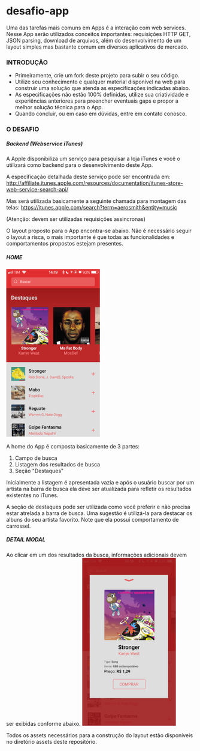 # desafio-app
Uma das tarefas mais comuns em Apps é a interação com web services. Nesse App serão utilizados conceitos importantes: requisições HTTP GET, JSON parsing, download de arquivos, além do desenvolvimento de um layout simples mas bastante comum em diversos aplicativos de mercado.

### INTRODUÇÃO

* Primeiramente, crie um fork deste projeto para subir o seu código.
* Utilize seu conhecimento e qualquer material disponível na web para construir uma solução que atenda as especificações indicadas abaixo.
* As especificações não estão 100% definidas, utilize sua criatividade e experiências anteriores para preencher eventuais gaps e propor a melhor solução técnica para o App.
* Quando concluir, ou em caso em dúvidas, entre em contato conosco.

### O DESAFIO

##### Backend (Webservice iTunes)

A Apple disponibiliza um serviço para pesquisar a loja iTunes e você o utilizará como backend para o desenvolvimento deste App.

A especificação detalhada deste serviço pode ser encontrada em: http://affiliate.itunes.apple.com/resources/documentation/itunes-store-web-service-search-api/

Mas será utilizada basicamente a seguinte chamada para montagem das telas:
https://itunes.apple.com/search?term=aerosmith&entity=music 

(Atenção: devem ser utilizadas requisições assincronas)

O layout proposto para o App encontra-se abaixo. Não é necessário seguir o layout a risca, o mais importante é que todas as funcionalidades e comportamentos propostos estejam presentes.

##### HOME
<img src="https://raw.githubusercontent.com/Webeleven/desafio-app/master/home.png" width="250"/>

A home do App é composta basicamente de 3 partes:
1) Campo de busca
2) Listagem dos resultados de busca
3) Seção "Destaques"

Inicialmente a listagem é apresentada vazia e após o usuário buscar por um artista na barra de busca ela deve ser atualizada para refletir os resultados existentes no iTunes.

A seção de destaques pode ser utilizada como você preferir e não precisa estar atrelada a barra de busca. Uma sugestão é utilizá-la para destacar os albuns do seu artista favorito. Note que ela possui comportamento de carrossel.

##### DETAIL MODAL
Ao clicar em um dos resultados da busca, informações adicionais devem ser exibidas conforme abaixo.
<img src="https://raw.githubusercontent.com/Webeleven/desafio-app/master/detail.png" width="250"/>

Todos os assets necessários para a construção do layout estão disponíveis no diretório assets deste repositório.



